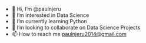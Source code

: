 - 👋 Hi, I’m @paulnjeru
- 👀 I’m interested in Data Science
- 🌱 I’m currently learning Python
- 💞️ I’m looking to collaborate on Data Science Projects
- 📫 How to reach me paulnjeru2014@gmail.com

<!---
paulnjeru/paulnjeru is a ✨ special ✨ repository because its `README.md` (this file) appears on your GitHub profile.
You can click the Preview link to take a look at your changes.
--->
